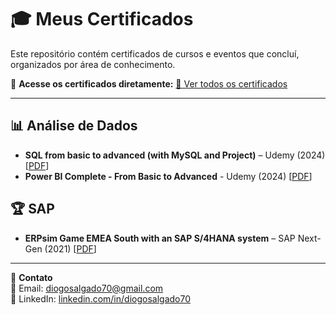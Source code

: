 # 🎓 Meus Certificados  

Este repositório contém certificados de cursos e eventos que concluí, organizados por área de conhecimento.  

📌 **Acesse os certificados diretamente:** [🔗 Ver todos os certificados](https://github.com/DiogoS10/Certificates)  

---

## 📊 Análise de Dados  
- **SQL from basic to advanced (with MySQL and Project)** – Udemy (2024) [[PDF](./certificates/Certificado_SQL.pdf)]
- **Power BI Complete - From Basic to Advanced** - Udemy (2024) [[PDF](./certificates/Certificado_POWERBI.pdf)]
 
## 🏆 SAP 
- **ERPsim Game EMEA South with an SAP S/4HANA system** – SAP Next-Gen (2021) [[PDF](./certificates/Agile_Management.pdf)]  

---

📢 **Contato**  
📧 Email: [diogosalgado70@gmail.com](mailto:diogosalgado70@gmail.com)  
🔗 LinkedIn: [linkedin.com/in/diogosalgado70](https://www.linkedin.com/in/diogosalgado70/)  

